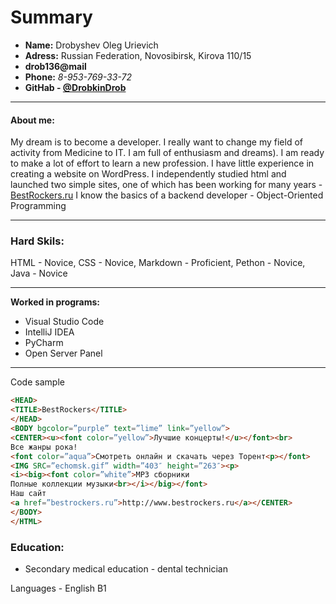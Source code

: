 # Summary
* **Name:** Drobyshev Oleg Urievich
* **Adress:** Russian Federation, Novosibirsk, Kirova 110/15
* **drob136@mail**
* **Phone:** *8-953-769-33-72*
* **GitHab - [@DrobkinDrob](https://github.com/DrobkinDrob)**
***
  
#### About me:

My dream is to become a developer. I really want to change my field of activity from Medicine to IT. I am full of enthusiasm and dreams). I am ready to make a lot of effort to learn a new profession. I have little experience in creating a website on WordPress. I independently studied html and launched two simple sites, one of which has been working for many years - [BestRockers.ru](http://bestrockers.ru) 
I know the basics of a backend developer - Object-Oriented Programming 
***

  
  ### **Hard Skils:**
  
  HTML - Novice, CSS - Novice, Markdown - Proficient, Pethon - Novice, Java - Novice
  ___
  **Worked in programs:** 
  * Visual Studio Code
  * IntelliJ IDEA
  * PyCharm 
  * Open Server Panel
  ___
 Code sample
 ```html <HTML>
<HEAD>
<TITLE>BestRockers</TITLE>
</HEAD>
<BODY bgcolor=”purple” text=”lime” link=”yellow”>
<CENTER><u><font color=”yellow”>Лучшие концерты!</u></font><br>
Все жанры рока!
<font color=”aqua”>Смотреть онлайн и скачать через Торент<p></font>
<IMG SRC=”echomsk.gif” width=”403″ height=”263″><p>
<i><big><font color=”white”>MP3 сборники
Полные коллекции музыки<br></i></big></font>
Наш сайт
<a href=”bestrockers.ru”>http://www.bestrockers.ru</a></CENTER>
</BODY>
</HTML>
```
### Education:
 * Secondary medical education - dental technician 
 
Languages - English B1

